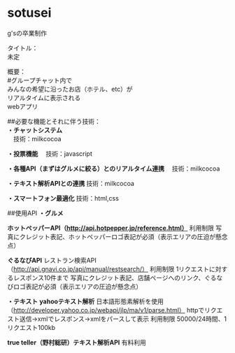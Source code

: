 # sotusei
g'sの卒業制作


タイトル：<br />
未定<br />

概要：<br />
#グループチャット内で<br />みんなの希望に沿ったお店（ホテル、etc）が<br />リアルタイムに表示される<br />webアプリ

##必要な機能とそれに伴う技術：<br />
**・チャットシステム**<br />
　技術：milkcocoa

**・投票機能**
　技術：javascript

**・各種API（まずはグルメに絞る）とのリアルタイム連携**
　技術：milkcocoa

**・テキスト解析APIとの連携**
 技術：milkcocoa

**・スマートフォン最適化**
 技術：html,css

##使用API
**・グルメ**

**ホットペッパーAPI（http://api.hotpepper.jp/reference.html）**
利用制限
写真にクレジット表記、ホットペッパーロゴ表記が必須（表示エリアの圧迫が懸念点）

**ぐるなびAPI**
レストラン検索API（http://api.gnavi.co.jp/api/manual/restsearch/）
利用制限
1リクエストに対するレスポンス10件まで
写真にクレジット表記、店舗ページへのリンク、ぐるなびロゴ表記が必須（表示エリアの圧迫が懸念点）


**・テキスト**
**yahooテキスト解析**
日本語形態素解析を使用（http://developer.yahoo.co.jp/webapi/jlp/ma/v1/parse.html）
httpでリクエスト送信→xmlでレスポンス→xmlをパースして表示
利用制限
50000/24時間、1リクエスト100kb

**true teller（野村総研）テキスト解析API**
有料利用



